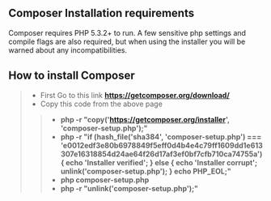 ## Composer Installation requirements
<p>Composer requires PHP 5.3.2+ to run. A few sensitive php settings and compile flags are also required, but when using the installer you will be warned about any incompatibilities.</p>

## How to install Composer
> - First Go to this link **https://getcomposer.org/download/**
> - Copy this code from the above page
>> - **php -r "copy('https://getcomposer.org/installer', 'composer-setup.php');"**<br>
>> - **php -r "if (hash_file('sha384', 'composer-setup.php') === 'e0012edf3e80b6978849f5eff0d4b4e4c79ff1609dd1e613307e16318854d24ae64f26d17af3ef0bf7cfb710ca74755a') { echo 'Installer verified'; } else { echo 'Installer corrupt'; unlink('composer-setup.php'); } echo PHP_EOL;"**<br>
>> - **php composer-setup.php**<br>
>> - **php -r "unlink('composer-setup.php');"**
